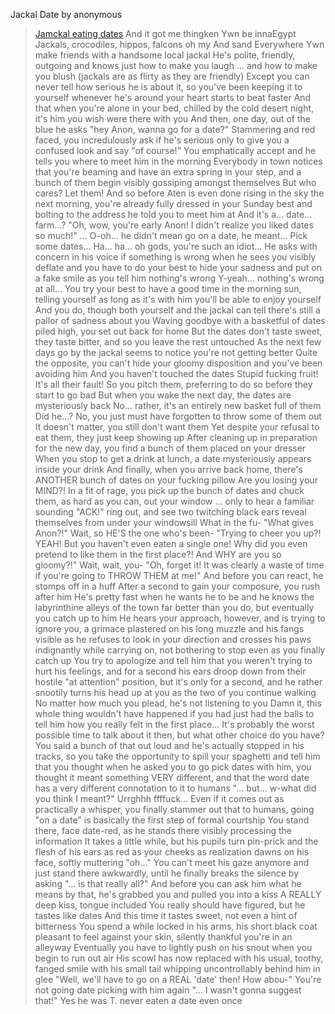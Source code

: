 Jackal Date by anonymous

>[Jamckal eating dates](https://i.4cdn.org/trash/1657186508344.jpg) 
And it got me thingken
>Ywn be innaEgypt
>Jackals, crocodiles, hippos, falcons oh my
>And sand
>Everywhere
>Ywn make friends with a handsome local jackal
>He's polite, friendly, outgoing and knows just how to make you laugh
>... and how to make you blush (jackals are as flirty as they are friendly)
>Except you can never tell how serious he is about it, so you've been keeping it to yourself whenever he's around your heart starts to beat faster
>And that when you're alone in your bed, chilled by the cold desert night, it's him you wish were there with you
>And then, one day, out of the blue he asks "hey Anon, wanna go for a date?"
>Stammering and red faced, you incredulously ask if he's serious only to give you a confused look and say "of course!"
>You emphatically accept and he tells you where to meet him in the morning
>Everybody in town notices that you're beaming and have an extra spring in your step, and a bunch of them begin visibly gossiping amongst themselves
>But who cares? Let them!
>And so before Aten is even done rising in the sky the next morning, you're already fully dressed in your Sunday best and bolting to the address he told you to meet him at
>And it's a... date... farm...?
>"Oh, wow, you're early Anon! I didn't realize you liked dates so much!"
>...
>O-oh... he didn't mean go on a date, he meant...
>Pick some dates...
>Ha... ha... oh gods, you're such an idiot...
>He asks with concern in his voice if something is wrong when he sees you visibly deflate and you have to do your best to hide your sadness and put on a fake smile as you tell him nothing's wrong
>Y-yeah... nothing's wrong at all...
>You try your best to have a good time in the morning sun, telling yourself as long as it's with him you'll be able to enjoy yourself
>And you do, though both yourself and the jackal can tell there's still a pallor of sadness about you
>Waving goodbye with a basketful of dates piled high, you set out back for home
>But the dates don't taste sweet, they taste bitter, and so you leave the rest untouched
>As the next few days go by the jackal seems to notice you're not getting better
>Quite the opposite, you can't hide your gloomy disposition and you've been avoiding him
>And you haven't touched the dates
>Stupid fucking fruit!
>It's all their fault!
>So you pitch them, preferring to do so before they start to go bad
>But when you wake the next day, the dates are mysteriously back
>No... rather, it's an entirely new basket full of them
>Did he...?
>No, you just must have forgotten to throw some of them out
>It doesn't matter, you still don't want them
>Yet despite your refusal to eat them, they just keep showing up
>After cleaning up in preparation for the new day, you find a bunch of them placed on your dresser
>When you stop to get a drink at lunch, a date mysteriously appears inside your drink
>And finally, when you arrive back home, there's ANOTHER bunch of dates on your fucking pillow
>Are you losing your MIND?!
>In a fit of rage, you pick up the bunch of dates and chuck them, as hard as you can, out your window
>... only to hear a familiar sounding "ACK!" ring out, and see two twitching black ears reveal themselves from under your windowsill
>What in the fu-
>"What gives Anon?!"
>Wait, so HE'S the one who's been-
>"Trying to cheer you up?! YEAH! But you haven't even eaten a single one! Why did you even pretend to like them in the first place?! And WHY are you so gloomy?!"
>Wait, wait, you-
>"Oh, forget it! It was clearly a waste of time if you're going to THROW THEM at me!"
>And before you can react, he stomps off in a huff
>After a second to gain your composure, you rush after him
>He's pretty fast when he wants he to be and he knows the labyrinthine alleys of the town far better than you do, but eventually you catch up to him
>He hears your approach, however, and is trying to ignore you, a grimace plastered on his long muzzle and his fangs visible as he refuses to look in your direction and crosses his paws indignantly while carrying on, not bothering to stop even as you finally catch up
>You try to apologize and tell him that you weren't trying to hurt his feelings, and for a second his ears droop down from their hostile "at attention" position, but it's only for a second, and he rather snootily turns his head up at you as the two of you continue walking
>No matter how much you plead, he's not listening to you
>Damn it, this whole thing wouldn't have happened if you had just had the balls to tell him how you really felt in the first place...
>It's probably the worst possible time to talk about it then, but what other choice do you have?
>You said a bunch of that out loud and he's actually stopped in his tracks, so you take the opportunity to spill your spaghetti and tell him that you thought when he asked you to go pick dates with him, you thought it meant something VERY different, and that the word date has a very different connotation to it to humans
>"... but... w-what did you think I meant?"
>Urrghhh ffffuck...
>Even if it comes out as practically a whisper, you finally stammer out that to humans, going "on a date" is basically the first step of formal courtship
>You stand there, face date-red, as he stands there visibly processing the information
>It takes a little while, but his pupils turn pin-prick and the flesh of his ears as red as your cheeks as realization dawns on his face, softly muttering "oh..."
>You can't meet his gaze anymore and just stand there awkwardly, until he finally breaks the silence by asking "... is that really all?"
>And before you can ask him what he means by that, he's grabbed you and pulled you into a kiss
>A REALLY deep kiss, tongue included
>You really should have figured, but he tastes like dates
>And this time it tastes sweet, not even a hint of bitterness
>You spend a while locked in his arms, his short black coat pleasant to feel against your skin, silently thankful you're in an alleyway
>Eventually you have to lightly push on his snout when you begin to run out air
>His scowl has now replaced with his usual, toothy, fanged smile with his small tail whipping uncontrollably behind him in glee
>"Well, we'll have to go on a REAL 'date' then! How abou-"
>You're not going date picking with him again
>"... I wasn't gonna suggest that!"
>Yes he was
T. never eaten a date even once